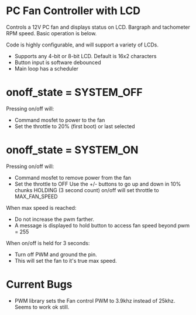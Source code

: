 # PC Fan Controller with LCD
Controls a 12V PC fan and displays status on LCD. Bargraph and tachometer RPM speed. Basic operation is below.

Code is highly configurable, and will support a variety of LCDs.
 - Supports any 4-bit or 8-bit LCD.  Default is 16x2 characters
 - Button input is software debounced
 - Main loop has a scheduler 

# onoff_state = SYSTEM_OFF
Pressing on/off will:
* Command mosfet to power to the fan
* Set the throttle to 20% (first boot) or last selected

# onoff_state = SYSTEM_ON
Pressing on/off will:
* Command mosfet to remove power from the fan
* Set the throttle to OFF
Use the +/- buttons to go up and down in 10% chunks
HOLDING (3 second count) on/off will set throttle to MAX_FAN_SPEED

When max speed is reached:
* Do not increase the pwm farther.
* A message is displayed to hold button to access fan speed beyond pwm = 255

When on/off is held for 3 seconds:
* Turn off PWM and ground the pin.
* This will set the fan to it's true max speed.

# Current Bugs
- PWM library sets the Fan control PWM to 3.9khz instead of 25khz.  Seems to work ok still.
